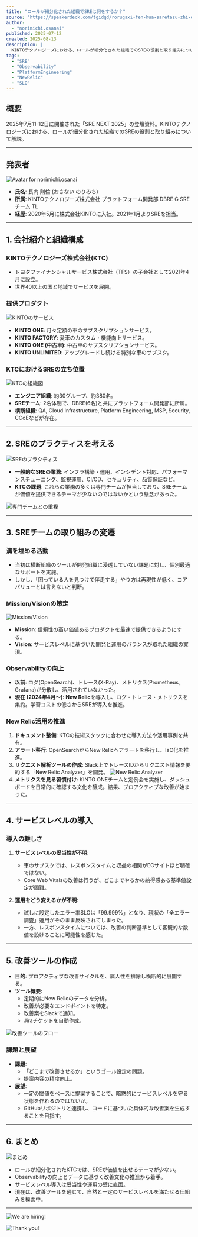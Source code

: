 ```yaml
---
title: "ロールが細分化された組織でSREは何をするか？"
source: "https://speakerdeck.com/tgidgd/rorugaxi-fen-hua-saretazu-zhi-desrehahe-wosuruka"
author:
  - "norimichi.osanai"
published: 2025-07-12
created: 2025-08-13
description: |
  KINTOテクノロジーズにおける、ロールが細分化された組織でのSREの役割と取り組みについての発表。Observabilityの向上、サービスレベル導入の挑戦、そしてプロアクティブな改善を促進する自社ツールの開発を通じて、SREチームがどのように価値を提供しようとしているかを解説しています。
tags:
  - "SRE"
  - "Observability"
  - "PlatformEngineering"
  - "NewRelic"
  - "SLO"
---
```


## 概要

2025年7月11-12日に開催された「SRE NEXT 2025」の登壇資料。KINTOテクノロジーズにおける、ロールが細分化された組織でのSREの役割と取り組みについて解説。

---

## 発表者

![Avatar for norimichi.osanai](https://speakerdeck.com/rails/active_storage/representations/redirect/eyJfcmFpbHMiOnsiZGF0YSI6MzMyMzQ5LCJwdXIiOiJibG9iX2lkIn19--3e6d167e1fef47759be134af2b7e3f5170df8465/eyJfcmFpbHMiOnsiZGF0YSI6eyJmb3JtYXQiOiJqcGVnIiwicmVzaXplX3RvX2ZpbGwiOlsxMjgsMTI4XX0sInB1ciI6InZhcmlhdGlvbiJ9fQ==--08c3a979aa69152cfff41d510342ae947ea38c97/IMG_6461.jpeg)

- **氏名**: 長内 則倫 (おさない のりみち)
- **所属**: KINTOテクノロジーズ株式会社 プラットフォーム開発部 DBRE G SREチーム TL
- **経歴**: 2020年5月に株式会社KINTOに入社。2021年1月よりSREを担当。

---

## 1. 会社紹介と組織構成

### KINTOテクノロジーズ株式会社(KTC)

- トヨタファイナンシャルサービス株式会社（TFS）の子会社として2021年4月に設立。
- 世界40以上の国と地域でサービスを展開。

### 提供プロダクト

![KINTOのサービス](https://files.speakerdeck.com/presentations/81592ef49d224abd81cafb81100c57d1/slide_5.jpg)

- **KINTO ONE**: 月々定額の車のサブスクリプションサービス。
- **KINTO FACTORY**: 愛車のカスタム・機能向上サービス。
- **KINTO ONE (中古車)**: 中古車のサブスクリプションサービス。
- **KINTO UNLIMITED**: アップグレードし続ける特別な車のサブスク。

### KTCにおけるSREの立ち位置

![KTCの組織図](https://files.speakerdeck.com/presentations/81592ef49d224abd81cafb81100c57d1/slide_6.jpg)

- **エンジニア組織**: 約30グループ、約380名。
- **SREチーム**: 2名体制で、DBRE(6名)と共にプラットフォーム開発部に所属。
- **横断組織**: QA, Cloud Infrastructure, Platform Engineering, MSP, Security, CCoEなどが存在。

---

## 2. SREのプラクティスを考える

![SREのプラクティス](https://files.speakerdeck.com/presentations/81592ef49d224abd81cafb81100c57d1/slide_8.jpg)

- **一般的なSREの業務**: インフラ構築・運用、インシデント対応、パフォーマンスチューニング、監視運用、CI/CD、セキュリティ、品質保証など。
- **KTCの課題**: これらの業務の多くは専門チームが担当しており、SREチームが価値を提供できるテーマが少ないのではないかという懸念があった。

![専門チームとの重複](https://files.speakerdeck.com/presentations/81592ef49d224abd81cafb81100c57d1/slide_10.jpg)

---

## 3. SREチームの取り組みの変遷

### 溝を埋める活動

- 当初は横断組織のツールが開発組織に浸透していない課題に対し、個別最適なサポートを実施。
- しかし、「困っている人を見つけて伴走する」やり方は再現性が低く、コアバリューとは言えないと判断。

### Mission/Visionの策定

![Mission/Vision](https://files.speakerdeck.com/presentations/81592ef49d224abd81cafb81100c57d1/slide_15.jpg)

- **Mission**: 信頼性の高い価値あるプロダクトを最速で提供できるようにする。
- **Vision**: サービスレベルに基づいた開発と運用のバランスが取れた組織の実現。

### Observabilityの向上

- **以前**: ログ(OpenSearch)、トレース(X-Ray)、メトリクス(Prometheus, Grafana)が分散し、活用されていなかった。
- **現在 (2024年4月〜)**: **New Relic**を導入し、ログ・トレース・メトリクスを集約。学習コストの低さからSREが導入を推進。

### New Relic活用の推進

1. **ドキュメント整備**: KTCの技術スタックに合わせた導入方法や活用事例を共有。
2. **アラート移行**: OpenSearchからNew Relicへアラートを移行し、IaC化を推進。
3. **リクエスト解析ツールの作成**: Slack上でトレースIDからリクエスト情報を要約する「New Relic Analyzer」を開発。
    ![New Relic Analyzer](https://files.speakerdeck.com/presentations/81592ef49d224abd81cafb81100c57d1/slide_23.jpg)
4. **メトリクスを見る習慣付け**: KINTO ONEチームと定例会を実施し、ダッシュボードを日常的に確認する文化を醸成。結果、プロアクティブな改善が始まった。

---

## 4. サービスレベルの導入

### 導入の難しさ

1. **サービスレベルの妥当性が不明**:
    - 車のサブスクでは、レスポンスタイムと収益の相関がECサイトほど明確ではない。
    - Core Web Vitalsの改善は行うが、どこまでやるかの納得感ある基準値設定が困難。

2. **運用をどう変えるかが不明**:
    - 試しに設定したエラー率SLOは「99.999%」となり、現状の「全エラー調査」運用がそのまま反映されてしまった。
    - 一方、レスポンスタイムについては、改善の判断基準として客観的な数値を設けることに可能性を感じた。

---

## 5. 改善ツールの作成

- **目的**: プロアクティブな改善サイクルを、属人性を排除し横断的に展開する。
- **ツール概要**:
  - 定期的にNew Relicのデータを分析。
  - 改善が必要なエンドポイントを特定。
  - 改善案をSlackで通知。
  - Jiraチケットを自動作成。

![改善ツールのフロー](https://files.speakerdeck.com/presentations/81592ef49d224abd81cafb81100c57d1/slide_32.jpg)

### 課題と展望

- **課題**:
  - 「どこまで改善させるか」というゴール設定の問題。
  - 提案内容の精度向上。
- **展望**:
  - 一定の閾値をベースに提案することで、暗黙的にサービスレベルを守る状態を作れるのではないか。
  - GitHubリポジトリと連携し、コードに基づいた具体的な改善案を生成することを目指す。

---

## 6. まとめ

![まとめ](https://files.speakerdeck.com/presentations/81592ef49d224abd81cafb81100c57d1/slide_40.jpg)

- ロールが細分化されたKTCでは、SREが価値を出せるテーマが少ない。
- Observabilityの向上とデータに基づく改善文化の推進から着手。
- サービスレベル導入は妥当性や運用の壁に直面。
- 現在は、改善ツールを通じて、自然と一定のサービスレベルを満たせる仕組みを模索中。

---

![We are hiring!](https://files.speakerdeck.com/presentations/81592ef49d224abd81cafb81100c57d1/slide_41.jpg)

![Thank you!](https://files.speakerdeck.com/presentations/81592ef49d224abd81cafb81100c57d1/slide_42.jpg)
